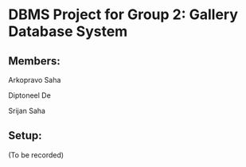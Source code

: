 # DBMS Project for Group 2: Gallery Database System


## Members:

Arkopravo Saha

Diptoneel De

Srijan Saha

## Setup:

(To be recorded)

